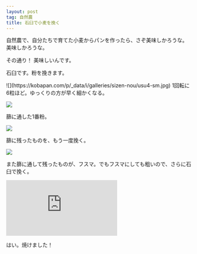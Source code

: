 ```yaml
---
layout: post
tag: 自然農
title: 石臼で小麦を挽く
---
```

自然農で、自分たちで育てた小麦からパンを作ったら、さぞ美味しかろうな。美味しかろうな。

その通り！ 美味しいんです。

石臼です。粉を挽きます。

<div class=img-box>
![](https://kobapan.com/p/_data/i/galleries/sizen-nou/usu4-sm.jpg)
1回転に6粒ほど。ゆっくりの方が早く細かくなる。
</div>

![](https://kobapan.com/p/_data/i/galleries/sizen-nou/usu3-sm.jpg)

篩に通した1番粉。

![](https://kobapan.com/p/_data/i/galleries/sizen-nou/usu2-sm.jpg)

篩に残ったものを、もう一度挽く。

![](https://kobapan.com/p/_data/i/galleries/sizen-nou/usu1-sm.jpg)

また篩に通して残ったものが、フスマ。でもフスマにしても粗いので、さらに石臼で挽く。

![](https://kobapan.com/p/i.php?/galleries/sizen-nou/2020-02-22_12.49.27-sm.jpg)

はい。焼けました！
